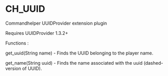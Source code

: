 # CH_UUID
Commandhelper UUIDProvider extension plugin

Requires UUIDProvider 1.3.2+

Functions :

get_uuid(String name) - Finds the UUID belonging to the player name.

get_name(String uuid) - Finds the name associated with the uuid (dashed-version of UUID).

